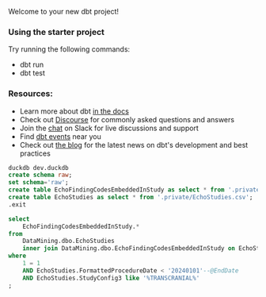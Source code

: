Welcome to your new dbt project!

### Using the starter project

Try running the following commands:
- dbt run
- dbt test


### Resources:
- Learn more about dbt [in the docs](https://docs.getdbt.com/docs/introduction)
- Check out [Discourse](https://discourse.getdbt.com/) for commonly asked questions and answers
- Join the [chat](https://community.getdbt.com/) on Slack for live discussions and support
- Find [dbt events](https://events.getdbt.com) near you
- Check out [the blog](https://blog.getdbt.com/) for the latest news on dbt's development and best practices

```sql
duckdb dev.duckdb
create schema raw;
set schema='raw';
create table EchoFindingCodesEmbeddedInStudy as select * from '.private/EchoFindingCodesEmbeddedInStudy.csv';
create table EchoStudies as select * from '.private/EchoStudies.csv';
.exit
```

```sql
select
	EchoFindingCodesEmbeddedInStudy.*
from
	DataMining.dbo.EchoStudies
	inner join DataMining.dbo.EchoFindingCodesEmbeddedInStudy on EchoStudies.PerformedProcedureID = EchoFindingCodesEmbeddedInStudy.PerformedProcedureID
where
	1 = 1
	AND EchoStudies.FormattedProcedureDate < '20240101'--@EndDate
	AND EchoStudies.StudyConfig3 like '%TRANSCRANIAL%'
;
```